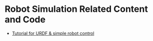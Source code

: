 # Robot Simulation Related Content and Code


- [Tutorial for URDF & simple robot control](https://medium.com/@reflectrobotics/scara-robot-modeling-and-simulation-with-pybullet-7bb204958763)
